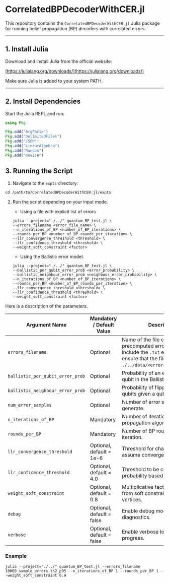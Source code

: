 # CorrelatedBPDecoderWithCER.jl

This repository contains the `CorrelatedBPDecoderWithCER.jl` Julia package for running belief propagation (BP) decoders with correlated errors.

---

## 1. Install Julia

Download and install Julia from the official website:

[https://julialang.org/downloads/](https://julialang.org/downloads/)

Make sure Julia is added to your system PATH.

---

## 2. Install Dependencies

Start the Julia REPL and run:

```julia
using Pkg

Pkg.add("ArgParse")
Pkg.add("DelimitedFiles")
Pkg.add("JSON")
Pkg.add("LinearAlgebra")
Pkg.add("Random")
Pkg.add("Revise")
```

## 3. Running the Script
1. Navigate to the `expts` directory:
```
cd /path/to/CorrelatedBPDecoderWithCER.jl/expts
```
2. Run the script depending on your input mode.
    - Using a file with explicit list of errors

    ```
    julia --project="./../" quantum_BP_test.jl \
    --errors_filename <error_file_name> \
    --n_iterations_of_BP <number_of_BP_iterations> \
    --rounds_per_BP <number_of_BP_rounds_per_iteration> \
    --llr_convergence_threshold <threshold> \
    --llr_confidence_threshold <threshold> \
    --weight_soft_constraint <factor>
    ```

    - Using the Ballistic error model.
    ```
    julia --project="./../" quantum_BP_test.jl \
    --ballistic_per_qubit_error_prob <error_probability> \
    --ballistic_neighbour_error_prob <neighbour_error_probability> \
    --n_iterations_of_BP <number_of_BP_iterations> \
    --rounds_per_BP <number_of_BP_rounds_per_iteration> \
    --llr_convergence_threshold <threshold> \
    --llr_confidence_threshold <threshold> \
    --weight_soft_constraint <factor>
    ```

Here is a description of the parameters.

| Argument Name                     | Mandatory / Default Value       | Description                                                                                   |
|----------------------------------|-------------------------------|-----------------------------------------------------------------------------------------------|
| `errors_filename`                 | Optional                       | Name of the file containing precomputed error. Do not include the `.txt` extension and ensure that the file is placed in `./../data/<errors_filename>.txt`.|
| `ballistic_per_qubit_error_prob`  | Optional                       | Probability of an error on each qubit in the Ballistic error model.                           |
| `ballistic_neighbour_error_prob`  | Optional                       | Probability of flipping neighboring qubits given a qubit error.                               |
| `num_error_samples`               | Optional                       | Number of error samples to generate.                                                          |
| `n_iterations_of_BP`              | Mandatory                      | Number of iterations of the belief propagation algorithm.                                     |
| `rounds_per_BP`                   | Mandatory                      | Number of BP rounds per iteration.                                                            |
| `llr_convergence_threshold`     | Optional, default = 1e-6      | Threshold for change in LLR to assume convergence.                                            |
| `llr_confidence_threshold`      | Optional, default = 4.0       | Threshold to be confident of a bit probability based on its LLR.                              |
| `weight_soft_constraint`        | Optional, default = 0.8       | Multiplicative factor for messages from soft constraint checks to vertices.                  |
| `debug`                         | Optional, default = false     | Enable debug mode with extra diagnostics.                                                    |
| `verbose`                       | Optional, default = false     | Enable verbose logging of BP progress.                                                       |

### Example
```
julia --project="./../" quantum_BP_test.jl --errors_filename 10000_sample_errors_th2_p95 --n_iterations_of_BP 1 --rounds_per_BP 1 --weight_soft_constraint 0.9
```